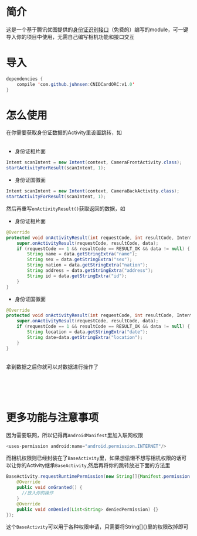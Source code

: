 简介
===
这是一个基于腾讯优图提供的[身份证识别接口](http://open.youtu.qq.com/#/develop/api-ocr-card)（免费的）编写的module，可一键导入你的项目中使用，无需自己编写相机功能和接口交互

导入
===
```Java
dependencies {
    compile 'com.github.juhnsen:CNIDCardORC:v1.0'
}
```

怎么使用
===
在你需要获取身份证数据的Activity里设置跳转，如<br><br>

* 身份证相片面

```Java
Intent scanIntent = new Intent(context, CameraFrontActivity.class);
startActivityForResult(scanIntent, 1);
```

* 身份证国徽面

```Java
Intent scanIntent = new Intent(context, CameraBackActivity.class);
startActivityForResult(scanIntent, 1);
```

然后再重写`onActivityResult()`获取返回的数据，如<br>

* 身份证相片面
```Java
@Override
protected void onActivityResult(int requestCode, int resultCode, Intent data) {
	super.onActivityResult(requestCode, resultCode, data);
	if (requestCode == 1 && resultCode == RESULT_OK && data != null) {
		String name = data.getStringExtra("name");
		String sex = data.getStringExtra("sex");
		String nation = data.getStringExtra("nation");
		String address = data.getStringExtra("address");
		String id = data.getStringExtra("id");	
	}
}
```

* 身份证国徽面

```Java
@Override
protected void onActivityResult(int requestCode, int resultCode, Intent data) {
	super.onActivityResult(requestCode, resultCode, data);
	if (requestCode == 1 && resultCode == RESULT_OK && data != null) {
		String location = data.getStringExtra("date");
		String date=data.getStringExtra("location");
	}
}
```
<br>
拿到数据之后你就可以对数据进行操作了

<br><br>
更多功能与注意事项
===

因为需要联网，所以记得再`AndroidManifest`里加入联网权限
```PHP
<uses-permission android:name="android.permission.INTERNET"/>
```

而相机权限则已经封装在了`BaseActivity`里，如果想偷懒不想写相机权限的话可以让你的Activity继承`BaseActivity`,然后再将你的跳转放进下面的方法里
```Java
BaseActivity.requestRuntimePermission(new String[]{Manifest.permission.CAMERA}, new PermissionListener() {
	@Override
	public void onGranted() {
	  //放入你的操作
	}
	@Override
	public void onDenied(List<String> deniedPermission) {}
});
```

这个`BaseActivity`可以用于各种权限申请，只需要将String[]{}里的权限改掉即可

